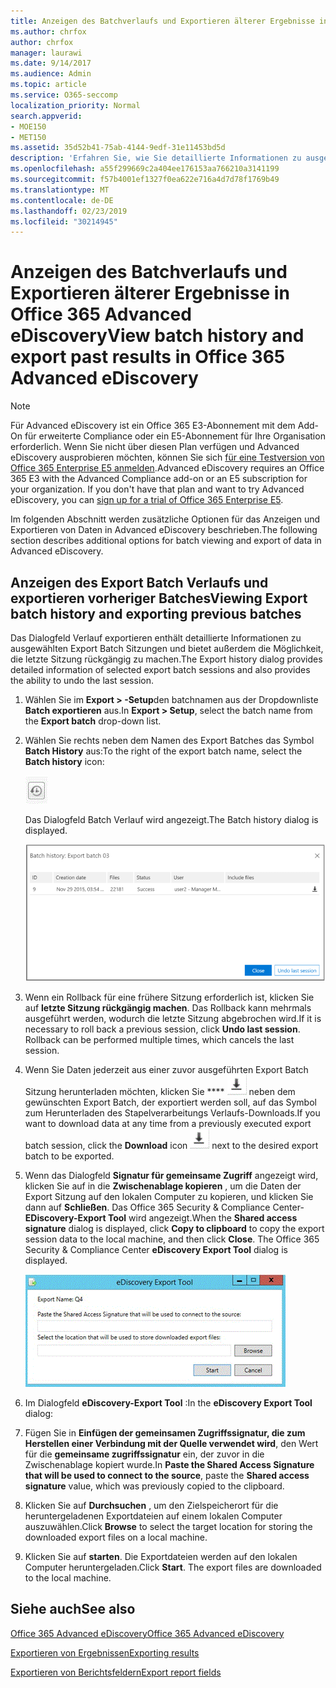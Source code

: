 ```yaml
---
title: Anzeigen des Batchverlaufs und Exportieren älterer Ergebnisse in Office 365 Advanced eDiscovery
ms.author: chrfox
author: chrfox
manager: laurawi
ms.date: 9/14/2017
ms.audience: Admin
ms.topic: article
ms.service: O365-seccomp
localization_priority: Normal
search.appverid:
- MOE150
- MET150
ms.assetid: 35d52b41-75ab-4144-9edf-31e11453bd5d
description: 'Erfahren Sie, wie Sie detaillierte Informationen zu ausgewählten Export Batch Sitzungen anzeigen und wie Sie die letzte Export Sitzung in Office 365 Advanced eDiscovery rückgängig machen.  '
ms.openlocfilehash: a55f299669c2a404ee176153aa766210a3141199
ms.sourcegitcommit: f57b4001ef1327f0ea622e716a4d7d78f1769b49
ms.translationtype: MT
ms.contentlocale: de-DE
ms.lasthandoff: 02/23/2019
ms.locfileid: "30214945"
---
```

# <a name="view-batch-history-and-export-past-results-in-office-365-advanced-ediscovery"></a><span data-ttu-id="77312-103">Anzeigen des Batchverlaufs und Exportieren älterer Ergebnisse in Office 365 Advanced eDiscovery</span><span class="sxs-lookup"><span data-stu-id="77312-103">View batch history and export past results in Office 365 Advanced eDiscovery</span></span>

> [!NOTE]
> <span data-ttu-id="77312-p101">Für Advanced eDiscovery ist ein Office 365 E3-Abonnement mit dem Add-On für erweiterte Compliance oder ein E5-Abonnement für Ihre Organisation erforderlich. Wenn Sie nicht über diesen Plan verfügen und Advanced eDiscovery ausprobieren möchten, können Sie sich [für eine Testversion von Office 365 Enterprise E5 anmelden](https://go.microsoft.com/fwlink/p/?LinkID=698279).</span><span class="sxs-lookup"><span data-stu-id="77312-p101">Advanced eDiscovery requires an Office 365 E3 with the Advanced Compliance add-on or an E5 subscription for your organization. If you don't have that plan and want to try Advanced eDiscovery, you can [sign up for a trial of Office 365 Enterprise E5](https://go.microsoft.com/fwlink/p/?LinkID=698279).</span></span> 
  
<span data-ttu-id="77312-106">Im folgenden Abschnitt werden zusätzliche Optionen für das Anzeigen und Exportieren von Daten in Advanced eDiscovery beschrieben.</span><span class="sxs-lookup"><span data-stu-id="77312-106">The following section describes additional options for batch viewing and export of data in Advanced eDiscovery.</span></span> 
  
## <a name="viewing-export-batch-history-and-exporting-previous-batches"></a><span data-ttu-id="77312-107">Anzeigen des Export Batch Verlaufs und exportieren vorheriger Batches</span><span class="sxs-lookup"><span data-stu-id="77312-107">Viewing Export batch history and exporting previous batches</span></span>

<span data-ttu-id="77312-108">Das Dialogfeld Verlauf exportieren enthält detaillierte Informationen zu ausgewählten Export Batch Sitzungen und bietet außerdem die Möglichkeit, die letzte Sitzung rückgängig zu machen.</span><span class="sxs-lookup"><span data-stu-id="77312-108">The Export history dialog provides detailed information of selected export batch sessions and also provides the ability to undo the last session.</span></span>
  
1. <span data-ttu-id="77312-109">Wählen Sie im **Export \> -Setup**den batchnamen aus der Dropdownliste **Batch exportieren** aus.</span><span class="sxs-lookup"><span data-stu-id="77312-109">In **Export \> Setup**, select the batch name from the **Export batch** drop-down list.</span></span> 
    
2. <span data-ttu-id="77312-110">Wählen Sie rechts neben dem Namen des Export Batches das Symbol **Batch History** aus:</span><span class="sxs-lookup"><span data-stu-id="77312-110">To the right of the export batch name, select the **Batch history** icon:</span></span> 
    
    ![Batchverlauf exportieren (Symbol)](media/a14f6ef9-0c3c-4851-b65d-9380f2d8a38a.gif)
  
    <span data-ttu-id="77312-112">Das Dialogfeld Batch Verlauf wird angezeigt.</span><span class="sxs-lookup"><span data-stu-id="77312-112">The Batch history dialog is displayed.</span></span>
    
    ![Batchverlauf exportieren](media/04c5b75c-348c-491d-b4fe-716659333890.png)
  
3. <span data-ttu-id="77312-p102">Wenn ein Rollback für eine frühere Sitzung erforderlich ist, klicken Sie auf **letzte Sitzung rückgängig machen**. Das Rollback kann mehrmals ausgeführt werden, wodurch die letzte Sitzung abgebrochen wird.</span><span class="sxs-lookup"><span data-stu-id="77312-p102">If it is necessary to roll back a previous session, click **Undo last session**. Rollback can be performed multiple times, which cancels the last session.</span></span>
    
4. <span data-ttu-id="77312-116">Wenn Sie Daten jederzeit aus einer zuvor ausgeführten Export Batch Sitzung herunterladen möchten, klicken Sie \*\*\*\* ![](media/de69b920-a6ac-4ddb-b93e-e1cc5888e6c4.gif) neben dem gewünschten Export Batch, der exportiert werden soll, auf das Symbol zum Herunterladen des Stapelverarbeitungs Verlaufs-Downloads.</span><span class="sxs-lookup"><span data-stu-id="77312-116">If you want to download data at any time from a previously executed export batch session, click the **Download** icon ![Export batch history download icon](media/de69b920-a6ac-4ddb-b93e-e1cc5888e6c4.gif) next to the desired export batch to be exported.</span></span> 
    
5. <span data-ttu-id="77312-p103">Wenn das Dialogfeld **Signatur für gemeinsame Zugriff** angezeigt wird, klicken Sie auf in die **Zwischenablage kopieren** , um die Daten der Export Sitzung auf den lokalen Computer zu kopieren, und klicken Sie dann auf **Schließen**. Das Office 365 Security &amp; Compliance Center- **EDiscovery-Export Tool** wird angezeigt.</span><span class="sxs-lookup"><span data-stu-id="77312-p103">When the **Shared access signature** dialog is displayed, click **Copy to clipboard** to copy the export session data to the local machine, and then click **Close**. The Office 365 Security &amp; Compliance Center **eDiscovery Export Tool** dialog is displayed.</span></span> 
    
    ![eDiscovery-Dialogfeld exportieren](media/01f79d2d-6da0-45e6-9c6f-ab12347572cb.gif)
  
6. <span data-ttu-id="77312-120">Im Dialogfeld **eDiscovery-Export Tool** :</span><span class="sxs-lookup"><span data-stu-id="77312-120">In the **eDiscovery Export Tool** dialog:</span></span> 
    
1. <span data-ttu-id="77312-121">Fügen Sie in **Einfügen der gemeinsamen Zugriffssignatur, die zum Herstellen einer Verbindung mit der Quelle verwendet wird**, den Wert für die **gemeinsame zugriffssignatur** ein, der zuvor in die Zwischenablage kopiert wurde.</span><span class="sxs-lookup"><span data-stu-id="77312-121">In **Paste the Shared Access Signature that will be used to connect to the source**, paste the **Shared access signature** value, which was previously copied to the clipboard.</span></span> 
    
2. <span data-ttu-id="77312-122">Klicken Sie auf **Durchsuchen** , um den Zielspeicherort für die heruntergeladenen Exportdateien auf einem lokalen Computer auszuwählen.</span><span class="sxs-lookup"><span data-stu-id="77312-122">Click **Browse** to select the target location for storing the downloaded export files on a local machine.</span></span> 
    
3. <span data-ttu-id="77312-p104">Klicken Sie auf **starten**. Die Exportdateien werden auf den lokalen Computer heruntergeladen.</span><span class="sxs-lookup"><span data-stu-id="77312-p104">Click **Start**. The export files are downloaded to the local machine.</span></span> 
    
## <a name="see-also"></a><span data-ttu-id="77312-125">Siehe auch</span><span class="sxs-lookup"><span data-stu-id="77312-125">See also</span></span>

[<span data-ttu-id="77312-126">Office 365 Advanced eDiscovery</span><span class="sxs-lookup"><span data-stu-id="77312-126">Office 365 Advanced eDiscovery</span></span>](office-365-advanced-ediscovery.md)
  
[<span data-ttu-id="77312-127">Exportieren von Ergebnissen</span><span class="sxs-lookup"><span data-stu-id="77312-127">Exporting results </span></span>](export-results-in-advanced-ediscovery.md)

[<span data-ttu-id="77312-128">Exportieren von Berichtsfeldern</span><span class="sxs-lookup"><span data-stu-id="77312-128">Export report fields</span></span>](export-report-fields-in-advanced-ediscovery.md)

